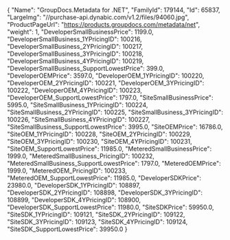 {
    "Name": "GroupDocs.Metadata for .NET",
    "FamilyId": 179144,
    "Id": 65837,
    "LargeImg": "//purchase-api.dynabic.com/v1.2/files/94060.jpg",
    "ProductPageUrl": "https://products.groupdocs.com/metadata/net",
    "weight": 1,
    "DeveloperSmallBusinessPrice": 1199.0,
    "DeveloperSmallBusiness_1YPricingID": 100216,
    "DeveloperSmallBusiness_2YPricingID": 100217,
    "DeveloperSmallBusiness_3YPricingID": 100218,
    "DeveloperSmallBusiness_4YPricingID": 100219,
    "DeveloperSmallBusiness_SupportLowestPrice": 399.0,
    "DeveloperOEMPrice": 3597.0,
    "DeveloperOEM_1YPricingID": 100220,
    "DeveloperOEM_2YPricingID": 100221,
    "DeveloperOEM_3YPricingID": 100222,
    "DeveloperOEM_4YPricingID": 100223,
    "DeveloperOEM_SupportLowestPrice": 1797.0,
    "SiteSmallBusinessPrice": 5995.0,
    "SiteSmallBusiness_1YPricingID": 100224,
    "SiteSmallBusiness_2YPricingID": 100225,
    "SiteSmallBusiness_3YPricingID": 100226,
    "SiteSmallBusiness_4YPricingID": 100227,
    "SiteSmallBusiness_SupportLowestPrice": 3995.0,
    "SiteOEMPrice": 16786.0,
    "SiteOEM_1YPricingID": 100228,
    "SiteOEM_2YPricingID": 100229,
    "SiteOEM_3YPricingID": 100230,
    "SiteOEM_4YPricingID": 100231,
    "SiteOEM_SupportLowestPrice": 11985.0,
    "MeteredSmallBusinessPrice": 1999.0,
    "MeteredSmallBusiness_PricingID": 100232,
    "MeteredSmallBusiness_SupportLowestPrice": 1797.0,
    "MeteredOEMPrice": 1999.0,
    "MeteredOEM_PricingID": 100233,
    "MeteredOEM_SupportLowestPrice": 11985.0,
    "DeveloperSDKPrice": 23980.0,
    "DeveloperSDK_1YPricingID": 108897,
    "DeveloperSDK_2YPricingID": 108898,
    "DeveloperSDK_3YPricingID": 108899,
    "DeveloperSDK_4YPricingID": 108900,
    "DeveloperSDK_SupportLowestPrice": 11980.0,
    "SiteSDKPrice": 59950.0,
    "SiteSDK_1YPricingID": 109121,
    "SiteSDK_2YPricingID": 109122,
    "SiteSDK_3YPricingID": 109123,
    "SiteSDK_4YPricingID": 109124,
    "SiteSDK_SupportLowestPrice": 39950.0
}